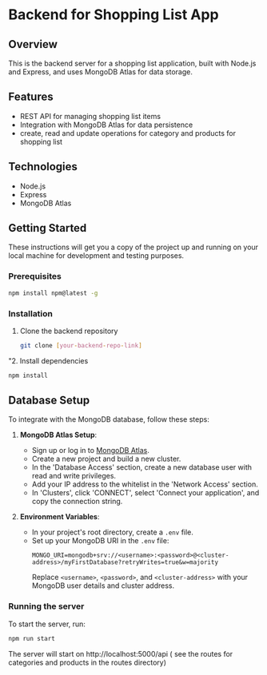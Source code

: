 # Backend for Shopping List App

## Overview

This is the backend server for a shopping list application, built with Node.js and Express, and uses MongoDB Atlas for data storage.

## Features

- REST API for managing shopping list items
- Integration with MongoDB Atlas for data persistence
- create, read and update operations for category and products for shopping list

## Technologies

- Node.js
- Express
- MongoDB Atlas

## Getting Started

These instructions will get you a copy of the project up and running on your local machine for development and testing purposes.

### Prerequisites

```sh
npm install npm@latest -g
```

### Installation

1. Clone the backend repository
   ```sh
   git clone [your-backend-repo-link]
   ```

"2. Install dependencies

```sh
npm install
```

## Database Setup

To integrate with the MongoDB database, follow these steps:

1. **MongoDB Atlas Setup**:

   - Sign up or log in to [MongoDB Atlas](https://www.mongodb.com/cloud/atlas).
   - Create a new project and build a new cluster.
   - In the 'Database Access' section, create a new database user with read and write privileges.
   - Add your IP address to the whitelist in the 'Network Access' section.
   - In 'Clusters', click 'CONNECT', select 'Connect your application', and copy the connection string.

2. **Environment Variables**:
   - In your project's root directory, create a `.env` file.
   - Set up your MongoDB URI in the `.env` file:
     ```
     MONGO_URI=mongodb+srv://<username>:<password>@<cluster-address>/myFirstDatabase?retryWrites=true&w=majority
     ```
     Replace `<username>`, `<password>`, and `<cluster-address>` with your MongoDB user details and cluster address.

### Running the server

To start the server, run:

```sh
npm run start
```

The server will start on http://localhost:5000/api ( see the routes for categories and products in the routes directory)
